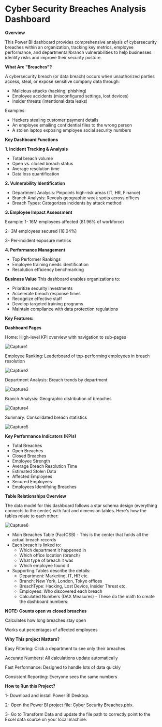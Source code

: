 # Cyber Security Breaches Analysis Dashboard

**Overview**

This Power BI dashboard provides comprehensive analysis of cybersecurity breaches within an organization, tracking key metrics, employee performance, and departmental/branch vulnerabilities to help businesses identify risks and improve their security posture.

**What Are "Breaches"?**

A cybersecurity breach (or data breach) occurs when unauthorized parties access, steal, or expose sensitive company data through:

   - Malicious attacks (hacking, phishing)
   - Employee accidents (misconfigured settings, lost devices)
   - Insider threats (intentional data leaks)

Examples:
   - Hackers stealing customer payment details
   - An employee emailing confidential files to the wrong person
   - A stolen laptop exposing employee social security numbers



**Key Dashboard Functions**

**1. Incident Tracking & Analysis**

   - Total breach volume
   - Open vs. closed breach status
   - Average resolution time
   - Data loss quantification


**2. Vulnerability Identification**

   - Department Analysis: Pinpoints high-risk areas (IT, HR, Finance)
   - Branch Analysis: Reveals geographic weak spots across offices
   - Breach Types: Categorizes incidents by attack method


**3. Employee Impact Assessment**

Example: 
  1- 16M employees affected (81.96% of workforce)
  
  2- 3M employees secured (18.04%)

  3- Per-incident exposure metrics



**4. Performance Management**

- Top Performer Rankings
- Employee training needs identification
- Resolution efficiency benchmarking



**Business Value**
This dashboard enables organizations to:
   - Prioritize security investments
   - Accelerate breach response times
   - Recognize effective staff
   - Develop targeted training programs
   - Maintain compliance with data protection regulations
    
    
**Key Features:**

**Dashboard Pages**

Home: High-level KPI overview with navigation to sub-pages

![Capture1](https://github.com/user-attachments/assets/d864d97b-5abc-46c4-8258-3503d017a7b3)

Employee Ranking: Leaderboard of top-performing employees in breach resolution

![Capture2](https://github.com/user-attachments/assets/d8c11ec5-8207-4909-ad90-4842f92e1423)

Department Analysis: Breach trends by department

![Capture3](https://github.com/user-attachments/assets/f8e59ce4-cbd2-4071-82e2-52ce2529b4f1)

Branch Analysis: Geographic distribution of breaches

![Capture4](https://github.com/user-attachments/assets/46515315-9403-48a1-8ea1-e46a3031b878)

Summary: Consolidated breach statistics

![Capture5](https://github.com/user-attachments/assets/4d064c61-78f2-4f77-ab30-52cecd9ad118)

**Key Performance Indicators (KPIs)**

   - Total Breaches
   - Open Breaches
   - Closed Breaches
   - Employee Strength
   - Average Breach Resolution Time
   - Estimated Stolen Data
   - Affected Employees
   - Secured Employees
   - Employees Identifying Breaches

**Table Relationships Overview**

The data model for this dashboard follows a star schema design (everything connects to the center) with fact and dimension tables. Here's how the tables relate to each other:

![Capture6](https://github.com/user-attachments/assets/db65f816-2636-4a21-b05e-aa976234d911)

- Main Breaches Table (FactCSB) - This is the center that holds all the actual breach records
- Each breach is linked to:
     - Which department it happened in
     - Which office location (branch)
     - What type of breach it was
     - Which employee found it
- Supporting Tables describe the details:
     - Department: Marketing, IT, HR etc.
     - Branch: New York, London, Tokyo offices
     - BreachType: Hacking, Lost Device, Insider Threat etc.
     - Employees: Who discovered each breach
     - Calculated Numbers (DAX Measures) - These do the math to create the dashboard numbers:
  

**NOTE: Counts open vs closed breaches**

Calculates how long breaches stay open

Works out percentages of affected employees

**Why This project Matters?**

Easy Filtering: Click a department to see only their breaches

Accurate Numbers: All calculations update automatically

Fast Performance: Designed to handle lots of data quickly

Consistent Reporting: Everyone sees the same numbers

**How to Run this Project?**

1- Download and install Power BI Desktop.

2- Open the Power BI project file: Cyber Security Breaches.pbix.

3- Go to Transform Data and update the file path to correctly point to the Excel data source on your local machine.

